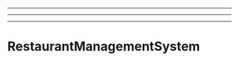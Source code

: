 -------------------------------------------------------------------------
----------------------------------------------------------------------------------------------------
----------------------------------------------------------------------------------------------------
# RestaurantManagementSystem
